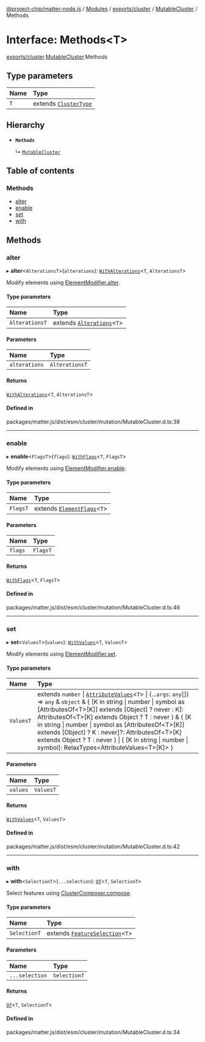 [@project-chip/matter-node.js](../README.md) / [Modules](../modules.md) / [exports/cluster](../modules/exports_cluster.md) / [MutableCluster](../modules/exports_cluster.MutableCluster.md) / Methods

# Interface: Methods\<T\>

[exports/cluster](../modules/exports_cluster.md).[MutableCluster](../modules/exports_cluster.MutableCluster.md).Methods

## Type parameters

| Name | Type |
| :------ | :------ |
| `T` | extends [`ClusterType`](exports_cluster.ClusterType-1.md) |

## Hierarchy

- **`Methods`**

  ↳ [`MutableCluster`](exports_cluster.MutableCluster-1.md)

## Table of contents

### Methods

- [alter](exports_cluster.MutableCluster.Methods.md#alter)
- [enable](exports_cluster.MutableCluster.Methods.md#enable)
- [set](exports_cluster.MutableCluster.Methods.md#set)
- [with](exports_cluster.MutableCluster.Methods.md#with)

## Methods

### alter

▸ **alter**\<`AlterationsT`\>(`alterations`): [`WithAlterations`](../modules/exports_cluster.ElementModifier.md#withalterations)\<`T`, `AlterationsT`\>

Modify elements using [ElementModifier.alter](../classes/exports_cluster.ElementModifier-1.md#alter).

#### Type parameters

| Name | Type |
| :------ | :------ |
| `AlterationsT` | extends [`Alterations`](../modules/exports_cluster.ElementModifier.md#alterations)\<`T`\> |

#### Parameters

| Name | Type |
| :------ | :------ |
| `alterations` | `AlterationsT` |

#### Returns

[`WithAlterations`](../modules/exports_cluster.ElementModifier.md#withalterations)\<`T`, `AlterationsT`\>

#### Defined in

packages/matter.js/dist/esm/cluster/mutation/MutableCluster.d.ts:38

___

### enable

▸ **enable**\<`FlagsT`\>(`flags`): [`WithFlags`](../modules/exports_cluster.ElementModifier.md#withflags)\<`T`, `FlagsT`\>

Modify elements using [ElementModifier.enable](../classes/exports_cluster.ElementModifier-1.md#enable).

#### Type parameters

| Name | Type |
| :------ | :------ |
| `FlagsT` | extends [`ElementFlags`](../modules/exports_cluster.ElementModifier.md#elementflags)\<`T`\> |

#### Parameters

| Name | Type |
| :------ | :------ |
| `flags` | `FlagsT` |

#### Returns

[`WithFlags`](../modules/exports_cluster.ElementModifier.md#withflags)\<`T`, `FlagsT`\>

#### Defined in

packages/matter.js/dist/esm/cluster/mutation/MutableCluster.d.ts:46

___

### set

▸ **set**\<`ValuesT`\>(`values`): [`WithValues`](../modules/exports_cluster.ElementModifier.md#withvalues)\<`T`, `ValuesT`\>

Modify elements using [ElementModifier.set](../classes/exports_cluster.ElementModifier-1.md#set).

#### Type parameters

| Name | Type |
| :------ | :------ |
| `ValuesT` | extends `number` \| [`AttributeValues`](../modules/exports_cluster.ClusterType.md#attributevalues)\<`T`\> \| (...`args`: `any`[]) => `any` & `object` & \{ [K in string \| number \| symbol as [AttributesOf\<T\>[K]] extends [Object] ? never : K]: AttributesOf\<T\>[K] extends Object ? T : never } & \{ [K in string \| number \| symbol as [AttributesOf\<T\>[K]] extends [Object] ? K : never]?: AttributesOf\<T\>[K] extends Object ? T : never } \| \{ [K in string \| number \| symbol]: RelaxTypes\<AttributeValues\<T\>[K]\> } |

#### Parameters

| Name | Type |
| :------ | :------ |
| `values` | `ValuesT` |

#### Returns

[`WithValues`](../modules/exports_cluster.ElementModifier.md#withvalues)\<`T`, `ValuesT`\>

#### Defined in

packages/matter.js/dist/esm/cluster/mutation/MutableCluster.d.ts:42

___

### with

▸ **with**\<`SelectionT`\>(`...selection`): [`Of`](../modules/exports_cluster.ClusterComposer.md#of)\<`T`, `SelectionT`\>

Select features using [ClusterComposer.compose](../classes/exports_cluster.ClusterComposer-1.md#compose).

#### Type parameters

| Name | Type |
| :------ | :------ |
| `SelectionT` | extends [`FeatureSelection`](../modules/exports_cluster.ClusterComposer.md#featureselection)\<`T`\> |

#### Parameters

| Name | Type |
| :------ | :------ |
| `...selection` | `SelectionT` |

#### Returns

[`Of`](../modules/exports_cluster.ClusterComposer.md#of)\<`T`, `SelectionT`\>

#### Defined in

packages/matter.js/dist/esm/cluster/mutation/MutableCluster.d.ts:34
